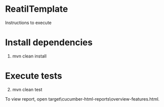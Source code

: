 # ReatilTemplate

Instructions to execute

# Install dependencies
1. mvn clean install
# Execute tests
2. mvn clean test

To view report, open target\cucumber-html-reports\overview-features.html.
